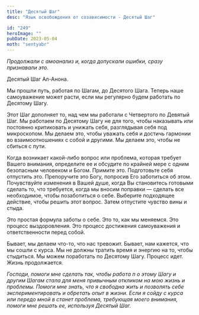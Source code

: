 ```yaml
---
title: "Десятый Шаг"
desc: "Язык освобождения от созависимости - Десятый Шаг"

id: "249"
heroImage: ""
pubDate: 2023-05-04
moth: "sentyabr"
---
```


_Продолжали_ _с_ _амоанализ_ _и,_ _когда_ _допускали_ _ошибки,_ _сразу_
_признавали_ _это._

Десятый Шаг Ал-Анона.

Мы прошли путь, работая по Шагам, до Десятого Шага. Теперь наше самоуважение
может расти, если мы регулярно будем работать по Десятому Шагу.

Этот Шаг дополняет то, над чем мы работали с Четвертого по Девятый Шаг. Мы
работаем по Десятому Шагу не для того, чтобы наказывать или постоянно
критиковать и унижать себя, разглядывая себя под микроскопом. Мы делаем это,
чтобы уважать себя и достичь гармонии во взаимоотношениях с собой и другими.
Мы делаем это, чтобы не сбиться с пути.

Когда возникает какой-либо вопрос или проблема, которая требует Вашего
внимания, определите ее и обсудите по крайней мере с одним безопасным
человеком и Богом. Примите это. Подготовьте себя отпустить это. Препоручите
это Богу, попросив Его заботиться об этом. Почувствуйте изменения в Вашей
душе, когда Вы становитесь готовыми сделать то, что требуется, когда мы вносим
поправки — сделать все необходимое, чтобы позаботиться о себе. Выберите
подходящее действие, чтобы решить этот вопрос. Затем отпустите чувство вины и
стыда.

Это простая формула заботы о себе. Это то, как мы меняемся. Это процесс
выздоровления. Это процесс достижения самоуважения и ответственности перед
собой.

Бывает, мы делаем что-то, что нас тревожит. Бывает, нам кажется, что мы сошли
с курса. Мы не должны тратить время и энергию на то, чтобы стыдиться. Мы можем
поработать по Десятому Шагу. Процесс идет. Жизнь продолжается.

_Господи,_ _помоги_ _мне_ _сделать_ _так,_ _чтобы_ _работа_ _п_ _о_ _этому_
_Шагу_ _и_ _другим_ _Шагам_ _стала_ _для_ _меня_ _привычным_ _откликом_ _на_
_мою_ _жизнь_ _и_ _проблемы._ _Помоги_ _мне_ _знать,_ _что_ _я_ _свободна_
_жить_ _и_ _позволять_ _себе_ _экспериментировать_ _и_ _обретать_ _опыт_ _в_
_жизни._ _Если_ _я_ _сойду_ _с_ _курса_ _или_ _передо_ _мной_ _в_ _станет_
_проблема,_ _требующая_ _моего_ _внимания,_ _помоги_ _мне_ _решать_ _ее,_
_используя_ _Десятый_ _Шаг._
